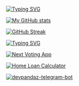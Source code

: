 [![Typing SVG](https://readme-typing-svg.herokuapp.com?color=11F7ED&vCenter=true&lines=My+Stats)](https://git.io/typing-svg)

[![My GitHub stats](https://github-readme-stats.vercel.app/api?username=devpandaz&hide=issues&show_icons=true&theme=gruvbox&border_radius=20&custom_title=My%20Github%20Stats&hide_title=true&hide_rank=true#gh-dark-mode-only)](https://github.com/anuraghazra/github-readme-stats)

[![GitHub Streak](https://github-readme-streak-stats.herokuapp.com/?user=devpandaz)](https://git.io/streak-stats)

[![Typing SVG](https://readme-typing-svg.herokuapp.com?color=11F7ED&vCenter=true&lines=My+Works)](https://git.io/typing-svg)

[![Next Voting App](https://github-readme-stats.vercel.app/api/pin/?username=devpandaz&repo=next-voting-app&theme=gruvbox&border_radius=20)](https://github.com/devpandaz/next-voting-app)

[![Home Loan Calculator](https://github-readme-stats.vercel.app/api/pin/?username=devpandaz&repo=home-loan-calculator&theme=gruvbox&border_radius=20)](https://github.com/devpandaz/home-loan-calculator)

<!-- [![nvim](https://github-readme-stats.vercel.app/api/pin/?username=devpandaz&repo=nvim&theme=gruvbox&border_radius=20)](https://github.com/devpandaz/nvim) -->

[![devpandaz-telegram-bot](https://github-readme-stats.vercel.app/api/pin/?username=devpandaz&repo=devpandaz-telegram-bot&theme=gruvbox&border_radius=20)](https://github.com/devpandaz/devpandaz-telegram-bot)

<!-- [![pathfinder](https://github-readme-stats.vercel.app/api/pin/?username=devpandaz&repo=pathfinder&theme=gruvbox&border_radius=20)](https://github.com/devpandaz/pathfinder) -->

<!-- ![](https://komarev.com/ghpvc/?username=devpandaz) -->
